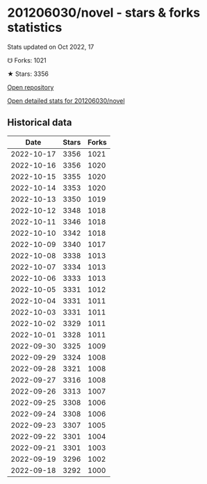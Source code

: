 # 201206030/novel - stars & forks statistics

Stats updated on Oct 2022, 17

☋ Forks: 1021

★ Stars: 3356

[Open repository](https://github.com/201206030/novel)

[Open detailed stats for 201206030/novel](https://reviewgithub.com/rep/201206030/novel)

## Historical data
| Date | Stars | Forks |
|------|-------|-------|
| 2022-10-17 | 3356 | 1021 | 
| 2022-10-16 | 3356 | 1020 | 
| 2022-10-15 | 3355 | 1020 | 
| 2022-10-14 | 3353 | 1020 | 
| 2022-10-13 | 3350 | 1019 | 
| 2022-10-12 | 3348 | 1018 | 
| 2022-10-11 | 3346 | 1018 | 
| 2022-10-10 | 3342 | 1018 | 
| 2022-10-09 | 3340 | 1017 | 
| 2022-10-08 | 3338 | 1013 | 
| 2022-10-07 | 3334 | 1013 | 
| 2022-10-06 | 3333 | 1013 | 
| 2022-10-05 | 3331 | 1012 | 
| 2022-10-04 | 3331 | 1011 | 
| 2022-10-03 | 3331 | 1011 | 
| 2022-10-02 | 3329 | 1011 | 
| 2022-10-01 | 3328 | 1011 | 
| 2022-09-30 | 3325 | 1009 | 
| 2022-09-29 | 3324 | 1008 | 
| 2022-09-28 | 3321 | 1008 | 
| 2022-09-27 | 3316 | 1008 | 
| 2022-09-26 | 3313 | 1007 | 
| 2022-09-25 | 3308 | 1006 | 
| 2022-09-24 | 3308 | 1006 | 
| 2022-09-23 | 3307 | 1005 | 
| 2022-09-22 | 3301 | 1004 | 
| 2022-09-21 | 3301 | 1003 | 
| 2022-09-19 | 3296 | 1002 | 
| 2022-09-18 | 3292 | 1000 | 

